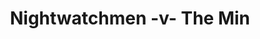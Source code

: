 ---
year: "2014"
serialNumber: "0441" 
game: "Nightwatchmen"
title: "Nightwatchmen -v- The Min"
gameLocation: ""
gameDate: ""
result: ""
resultType: ""
type: "game"
---